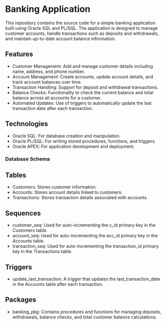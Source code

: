 # Banking Application
This repository contains the source code for a simple banking application built using Oracle SQL and PL/SQL. The application is designed to manage customer accounts, handle transactions such as deposits and withdrawals, and maintain up-to-date account balance information.

## Features
* Customer Management: Add and manage customer details including name, address, and phone number.
* Account Management: Create accounts, update account details, and track account balances over time.
* Transaction Handling: Support for deposit and withdrawal transactions.
* Balance Checks: Functionality to check the current balance and total balance across all accounts for a customer.
* Automated Updates: Use of triggers to automatically update the last transaction date after each transaction.
## Technologies
* Oracle SQL: For database creation and manipulation.
* Oracle PL/SQL: For writing stored procedures, functions, and triggers.
* Oracle APEX: For application development and deployment.
### Database Schema
## Tables
* Customers: Stores customer information.
* Accounts: Stores account details linked to customers.
* Transactions: Stores transaction details associated with accounts.
## Sequences
* customer_seq: Used for auto-incrementing the c_id primary key in the Customers table.
* account_seq: Used for auto-incrementing the acc_id primary key in the Accounts table.
* transaction_seq: Used for auto-incrementing the transaction_id primary key in the Transactions table.
## Triggers
* update_last_transaction: A trigger that updates the last_transaction_date in the Accounts table after each transaction.
## Packages
* banking_pkg: Contains procedures and functions for managing deposits, withdrawals, balance checks, and total customer balance calculations.
